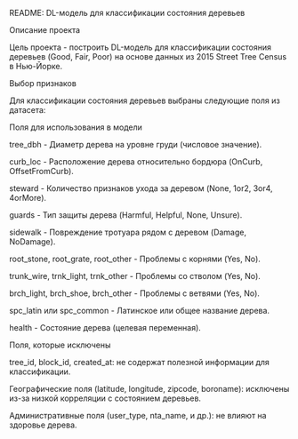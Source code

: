 README: DL-модель для классификации состояния деревьев

Описание проекта

Цель проекта - построить DL-модель для классификации состояния деревьев (Good, Fair, Poor) на основе данных из 2015 Street Tree Census в Нью-Йорке.

Выбор признаков

Для классификации состояния деревьев выбраны следующие поля из датасета:

Поля для использования в модели

tree_dbh - Диаметр дерева на уровне груди (числовое значение).

curb_loc - Расположение дерева относительно бордюра (OnCurb, OffsetFromCurb).

steward - Количество признаков ухода за деревом (None, 1or2, 3or4, 4orMore).

guards - Тип защиты дерева (Harmful, Helpful, None, Unsure).

sidewalk - Повреждение тротуара рядом с деревом (Damage, NoDamage).

root_stone, root_grate, root_other - Проблемы с корнями (Yes, No).

trunk_wire, trnk_light, trnk_other - Проблемы со стволом (Yes, No).

brch_light, brch_shoe, brch_other - Проблемы с ветвями (Yes, No).

spc_latin или spc_common - Латинское или общее название дерева.

health - Состояние дерева (целевая переменная).

Поля, которые исключены

tree_id, block_id, created_at: не содержат полезной информации для классификации.

Географические поля (latitude, longitude, zipcode, boroname): исключены из-за низкой корреляции с состоянием деревьев.

Административные поля (user_type, nta_name, и др.): не влияют на здоровье дерева.

